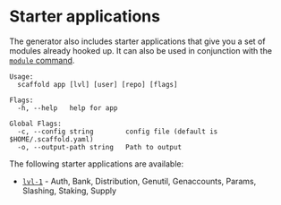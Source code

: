 # Starter applications

The generator also includes starter applications that give you a set of modules already hooked up. It can also be used in conjunction with the [`module` command](./module.md).

```
Usage:
  scaffold app [lvl] [user] [repo] [flags]

Flags:
  -h, --help   help for app

Global Flags:
  -c, --config string        config file (default is $HOME/.scaffold.yaml)
  -o, --output-path string   Path to output
```

The following starter applications are available:

- [`lvl-1`](./lvl-1.md) -  Auth, Bank, Distribution, Genutil, Genaccounts, Params, Slashing, Staking, Supply